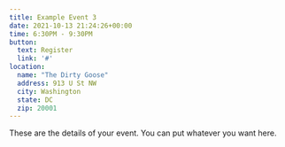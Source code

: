 ```yaml
---
title: Example Event 3
date: 2021-10-13 21:24:26+00:00
time: 6:30PM - 9:30PM
button: 
  text: Register
  link: '#'
location: 
  name: "The Dirty Goose"
  address: 913 U St NW
  city: Washington
  state: DC
  zip: 20001
---
```

These are the details of your event. You can put whatever you want here. 